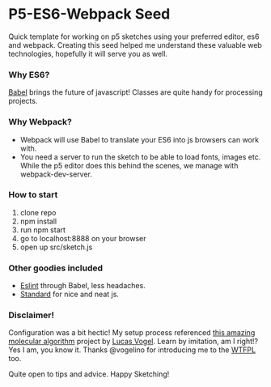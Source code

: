 # P5-ES6-Webpack Seed
Quick template for working on p5 sketches using your preferred editor, es6 and webpack. Creating this seed helped me understand these valuable web technologies, hopefully it will serve you as well. 

### Why ES6?
[Babel](https://babeljs.io/) brings the future of javascript! Classes are quite handy for processing projects.

### Why Webpack?
+ Webpack will use Babel to translate your ES6 into js browsers can work with. 
+ You need a server to run the sketch to be able to load fonts, images etc. While the p5 editor does this behind the scenes, we manage with webpack-dev-server.

### How to start
1. clone repo
2. npm install
3. run npm start
4. go to localhost:8888 on your browser
5. open up src/sketch.js

### Other goodies included
+ [Eslint](http://eslint.org/) through Babel, less headaches.
+ [Standard](http://standardjs.com/) for nice and neat js.

### Disclaimer!
Configuration was a bit hectic! My setup process referenced [this amazing molecular algorithm](https://github.com/vogelino/molecular-networks-p5-algorithm) project by [Lucas Vogel](https://github.com/vogelino). Learn by imitation, am I right!? Yes I am, you know it. Thanks @vogelino for introducing me to the [WTFPL](http://www.wtfpl.net/about/) too.

Quite open to tips and advice. Happy Sketching!